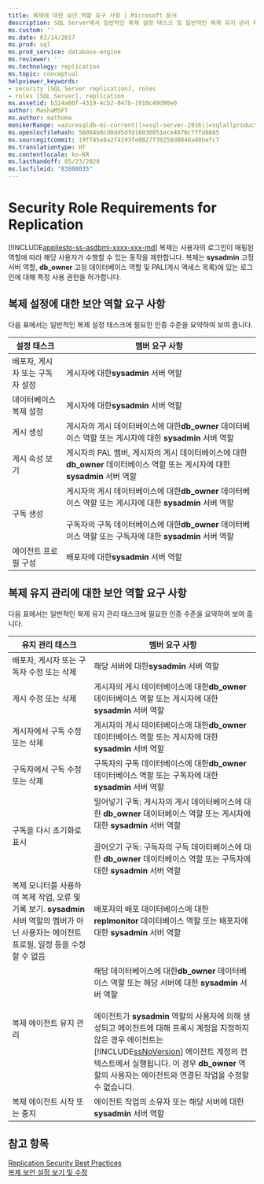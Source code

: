```yaml
---
title: 복제에 대한 보안 역할 요구 사항 | Microsoft 문서
description: SQL Server에서 일반적인 복제 설정 태스크 및 일반적인 복제 유지 관리 태스크에 필요한 인증 수준에 대해 알아봅니다.
ms.custom: ''
ms.date: 03/14/2017
ms.prod: sql
ms.prod_service: database-engine
ms.reviewer: ''
ms.technology: replication
ms.topic: conceptual
helpviewer_keywords:
- security [SQL Server replication], roles
- roles [SQL Server], replication
ms.assetid: b324a80f-4319-4cb2-847b-1910c49d90e0
author: MashaMSFT
ms.author: mathoma
monikerRange: =azuresqldb-mi-current||>=sql-server-2016||=sqlallproducts-allversions
ms.openlocfilehash: 56084b0cd0dd5dfd16030051ece4670c7ffd0885
ms.sourcegitcommit: 19ff45e8a2f4193fe8827f39258d8040a88befc7
ms.translationtype: HT
ms.contentlocale: ko-KR
ms.lasthandoff: 05/23/2020
ms.locfileid: "83808035"
---
```

# <a name="security-role-requirements-for-replication"></a>Security Role Requirements for Replication
[!INCLUDE[appliesto-ss-asdbmi-xxxx-xxx-md](../../../includes/appliesto-ss-asdbmi-xxxx-xxx-md.md)]
  복제는 사용자의 로그인이 매핑된 역할에 따라 해당 사용자가 수행할 수 있는 동작을 제한합니다. 복제는 **sysadmin** 고정 서버 역할, **db_owner** 고정 데이터베이스 역할 및 PAL(게시 액세스 목록)에 있는 로그인에 대해 특정 사용 권한을 허가합니다.  
  
## <a name="security-role-requirements-for-replication-setup"></a>복제 설정에 대한 보안 역할 요구 사항  
 다음 표에서는 일반적인 복제 설정 태스크에 필요한 인증 수준을 요약하여 보여 줍니다.  
  
|설정 태스크|멤버 요구 사항|  
|----------------|----------------------------|  
|배포자, 게시자 또는 구독자 설정|게시자에 대한**sysadmin** 서버 역할|  
|데이터베이스 복제 설정|게시자에 대한**sysadmin** 서버 역할|  
|게시 생성|게시자의 게시 데이터베이스에 대한**db_owner** 데이터베이스 역할 또는 게시자에 대한 **sysadmin** 서버 역할|  
|게시 속성 보기|게시자의 PAL 멤버, 게시자의 게시 데이터베이스에 대한 **db_owner** 데이터베이스 역할 또는 게시자에 대한 **sysadmin** 서버 역할|  
|구독 생성|게시자의 게시 데이터베이스에 대한**db_owner** 데이터베이스 역할 또는 게시자에 대한 **sysadmin** 서버 역할<br /><br /> 구독자의 구독 데이터베이스에 대한**db_owner** 데이터베이스 역할 또는 구독자에 대한 **sysadmin** 서버 역할|  
|에이전트 프로필 구성|배포자에 대한**sysadmin** 서버 역할|  
  
## <a name="security-role-requirements-for-replication-maintenance"></a>복제 유지 관리에 대한 보안 역할 요구 사항  
 다음 표에서는 일반적인 복제 유지 관리 태스크에 필요한 인증 수준을 요약하여 보여 줍니다.  
  
|유지 관리 태스크|멤버 요구 사항|  
|----------------------|----------------------------|  
|배포자, 게시자 또는 구독자 수정 또는 삭제|해당 서버에 대한**sysadmin** 서버 역할|  
|게시 수정 또는 삭제|게시자의 게시 데이터베이스에 대한**db_owner** 데이터베이스 역할 또는 게시자에 대한 **sysadmin** 서버 역할|  
|게시자에서 구독 수정 또는 삭제|게시자의 게시 데이터베이스에 대한**db_owner** 데이터베이스 역할 또는 게시자에 대한 **sysadmin** 서버 역할|  
|구독자에서 구독 수정 또는 삭제|구독자의 구독 데이터베이스에 대한**db_owner** 데이터베이스 역할 또는 구독자에 대한 **sysadmin** 서버 역할|  
|구독을 다시 초기화로 표시|밀어넣기 구독: 게시자의 게시 데이터베이스에 대한 **db_owner** 데이터베이스 역할 또는 게시자에 대한 **sysadmin** 서버 역할<br /><br /> 끌어오기 구독: 구독자의 구독 데이터베이스에 대한 **db_owner** 데이터베이스 역할 또는 구독자에 대한 **sysadmin** 서버 역할|  
|복제 모니터를 사용하여 복제 작업, 오류 및 기록 보기. **sysadmin** 서버 역할의 멤버가 아닌 사용자는 에이전트 프로필, 일정 등을 수정할 수 없음|배포자의 배포 데이터베이스에 대한**replmonitor** 데이터베이스 역할 또는 배포자에 대한 **sysadmin** 서버 역할|  
|복제 에이전트 유지 관리|해당 데이터베이스에 대한**db_owner** 데이터베이스 역할 또는 해당 서버에 대한 **sysadmin** 서버 역할<br /><br /> 에이전트가 **sysadmin** 역할의 사용자에 의해 생성되고 에이전트에 대해 프록시 계정을 지정하지 않은 경우 에이전트는 [!INCLUDE[ssNoVersion](../../../includes/ssnoversion-md.md)] 에이전트 계정의 컨텍스트에서 실행됩니다. 이 경우 **db_owner** 역할의 사용자는 에이전트와 연결된 작업을 수정할 수 없습니다.|  
|복제 에이전트 시작 또는 중지|에이전트 작업의 소유자 또는 해당 서버에 대한 **sysadmin** 서버 역할|  
  
## <a name="see-also"></a>참고 항목  
 [Replication Security Best Practices](../../../relational-databases/replication/security/replication-security-best-practices.md)   
 [복제 보안 설정 보기 및 수정](../../../relational-databases/replication/security/view-and-modify-replication-security-settings.md)  
  
  
